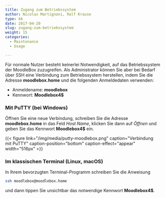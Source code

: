 ```yaml
---
title: Zugang zum Betriebssystem
author: Nicolas Martignoni, Ralf Krause
type: kb
date: 2017-04-20
slug: zugang-zum-betriebssystem
weight: 15
categories:
  - Maintenance
  - Usage

---
```

Für normale Nutzer besteht keinerlei Notwendigkeit, auf das Betriebssystem der MoodleBox zuzugreifen. Als Administrator können Sie aber bei Bedarf über SSH eine Verbindung zum Betriebssystem herstellen, indem Sie die Adresse __moodlebox.home__ und die folgenden Anmeldedaten verwenden:

  * Anmeldename: __moodlebox__
  * Kennwort: __Moodlebox4$__

### Mit PuTTY (bei Windows)

Öffnen Sie eine neue Verbindung, schreiben Sie die Adresse __moodlebox.home__ in das Feld _Host Name_, klicken Sie dann auf _Öffnen_ und geben Sie das Kennwort __Moodlebox4$__ ein.

{{< figure link="/img/media/putty-moodlebox.png" caption="Verbindung mit PuTTY" caption-position="bottom" caption-effect="appear" width="516px" >}}

### Im klassischen Terminal (Linux, macOS)

In Ihrem bevorzugten Terminal-Programm schreiben Sie die Anweisung

```bash
ssh moodlebox@moodlebox.home
```

und dann tippen Sie unsichtbar das notwendige Kennwort __Moodlebox4$__.
